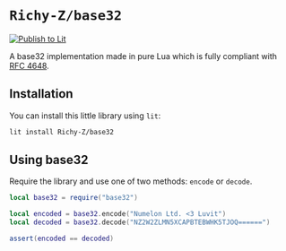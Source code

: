 # `Richy-Z/base32`

[![Publish to Lit](https://github.com/Richy-Z/base32/actions/workflows/lit.yml/badge.svg)](https://github.com/Richy-Z/base32/actions/workflows/lit.yml)

A base32 implementation made in pure Lua which is fully compliant with [RFC 4648](https://datatracker.ietf.org/doc/html/rfc4648).

## Installation

You can install this little library using `lit`:

```sh
lit install Richy-Z/base32
```

## Using base32

Require the library and use one of two methods: `encode` or `decode`.

```lua
local base32 = require("base32")

local encoded = base32.encode("Numelon Ltd. <3 Luvit")
local decoded = base32.decode("NZ2W2ZLMN5XCAPBTEBWHK5TJOQ======")

assert(encoded == decoded)
```

